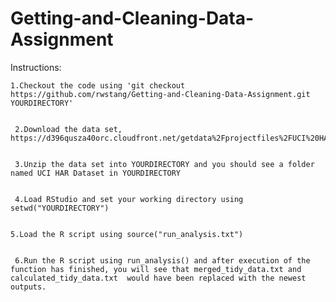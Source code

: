 # Getting-and-Cleaning-Data-Assignment
Instructions:


    1.Checkout the code using 'git checkout https://github.com/rwstang/Getting-and-Cleaning-Data-Assignment.git YOURDIRECTORY'

 
     2.Download the data set, https://d396qusza40orc.cloudfront.net/getdata%2Fprojectfiles%2FUCI%20HAR%20Dataset.zip

 
     3.Unzip the data set into YOURDIRECTORY and you should see a folder named UCI HAR Dataset in YOURDIRECTORY

 
     4.Load RStudio and set your working directory using setwd("YOURDIRECTORY")

 
    5.Load the R script using source("run_analysis.txt")

 
     6.Run the R script using run_analysis() and after execution of the function has finished, you will see that merged_tidy_data.txt and calculated_tidy_data.txt  would have been replaced with the newest outputs.



